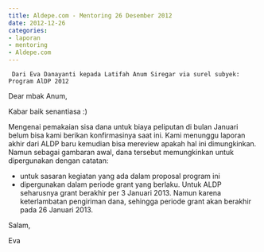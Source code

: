 ```yaml
---
title: Aldepe.com - Mentoring 26 Desember 2012 
date: 2012-12-26
categories:
- laporan
- mentoring
- Aldepe.com
---
```


     Dari Eva Danayanti kepada Latifah Anum Siregar via surel subyek: Program AlDP 2012

Dear mbak Anum,

Kabar baik senantiasa :)

Mengenai pemakaian sisa dana untuk biaya peliputan di bulan Januari belum
bisa kami berikan konfirmasinya saat ini. Kami menunggu laporan akhir dari
ALDP baru kemudian bisa mereview apakah hal ini dimungkinkan. Namun sebagai
gambaran awal, dana tersebut memungkinkan untuk dipergunakan dengan catatan:
* untuk sasaran kegiatan yang ada dalam proposal program ini
* dipergunakan dalam periode grant yang berlaku. Untuk ALDP seharusnya grant
berakhir per 3 Januari 2013. Namun karena keterlambatan pengiriman dana,
sehingga periode grant akan berakhir pada 26 Januari 2013.

Salam,

Eva

